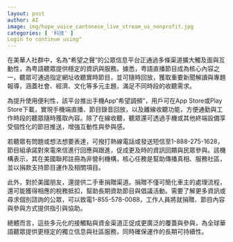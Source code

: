 ```yaml
---
layout: post
author: AI
image: img/hope_voice_cantonese_live_stream_us_nonprofit.jpg
categories: [ '科技' ]
Login to continue using"
---
```

在美華人社群中，名為“希望之聲”的公眾信息平台正通過多條渠道擴大觸及面與互動性，為粤語聽眾提供穩定的資訊與服務。據悉，粤語直播節目成為核心內容之一，聽眾可通過指定網址收聽實時節目，並可隨時回放，獲取重要新聞解讀與專題報導，涵蓋社會、經濟、文化等多元主題，滿足不同時段的收聽需求。

為提升使用便利性，該平台推出手機App“希望調頻”，用戶可在App Store或Play Store下載，實現手機端直播、節目錄音回放，以及離線收聽功能，方便通勤與工作時段的聽眾隨時獲取內容。除了在線收聽，聽眾還可透過手機或其他終端設備享受個性化的節目推送，增強互動性與參與感。

若聽眾有問題或想法想要表達，可撥打熱線電話或發送短信至1-888-275-1628，節目組承諾對來電來信進行回應與跟進，促成更及時的資訊回饋與民眾參與。該機構表示，其在美國聯邦註冊為非營利機構，核心任務是幫助傳播真相、服務社區，並以捐款支持節目運作及相關項目。

此外，對於美國朋友，還提供二手車捐贈渠道。捐贈不僅可簡化車主的處理流程，還可能獲得相應的稅務抵扣，幫助長期資助節目與倡議活動。需要了解更多資訊或尋求個別諮詢的公眾，可以致電1-855-578-0088，工作人員將就捐贈、節目內容與參與方式提供指引與協助。

總體而言，這些多元化的接觸點與資金渠道正促成更廣泛的覆蓋與參與，為全球華語聽眾提供更穩定的獨立信息與社區服務，同時確保運作的長期可持續性。